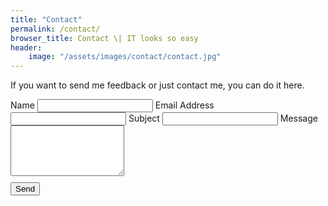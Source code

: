 ```yaml
---
title: "Contact"
permalink: /contact/
browser_title: Contact \| IT looks so easy
header:
    image: "/assets/images/contact/contact.jpg"
---
```


If you want to send me feedback or just contact me, you can do it here.

<script type="text/javascript">var submitted=false;</script>
<iframe name="hidden_iframe" id="hidden_iframe" style="display:none;" 
onload="if(submitted) {window.location='thankyou';}"></iframe>

<script src="https://www.google.com/recaptcha/api.js"></script>
<form action="https://smartforms.dev/submit/5e13017bd2b1f304f056347b" method="post" target="hidden_iframe" onsubmit="submitted=true;">
    <label>Name</label>
    <input type="text" name="name" required>
    <label>Email Address</label>
    <input type="email" name="email" required>
    <label>Subject</label>
    <input type="text" name="subject">
    <label>Message</label>
    <textarea rows="5" name="message" required></textarea>
    <div class="g-recaptcha" data-sitekey="6Lf_v8wUAAAAAPiQ09yyVlLGFiS1jPGRWOv-zfbB" required></div>
    <button style="margin-top:10px;" type="submit">Send</button>    
</form>